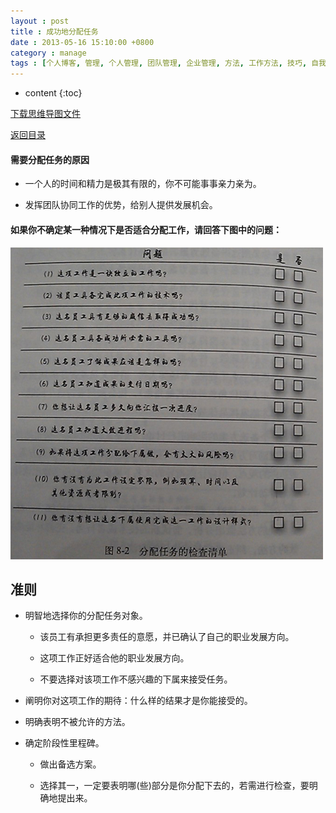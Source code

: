```yaml
---
layout : post
title : 成功地分配任务
date : 2013-05-16 15:10:00 +0800
category : manage
tags : [个人博客, 管理, 个人管理, 团队管理, 企业管理, 方法, 工作方法, 技巧, 自我提升]
---
```


* content
{:toc}


[下载思维导图文件](https://docs.google.com/file/d/0B7UFT4BR96escVFYMTFFTVVkN1k/edit?usp=sharing)

[返回目录](/manage/2013/04/07/Behind-closed-doors-secrets-of-great-management/)

#### 需要分配任务的原因

- 一个人的时间和精力是极其有限的，你不可能事事亲力亲为。

- 发挥团队协同工作的优势，给别人提供发展机会。

#### 如果你不确定某一种情况下是否适合分配工作，请回答下图中的问题：

![](/blogImages/20130516Assign-tasks-successfully/W6Yz4.jpg "分配任务的检查清单")

## 准则


- 明智地选择你的分配任务对象。

    - 该员工有承担更多责任的意愿，并已确认了自己的职业发展方向。

    - 这项工作正好适合他的职业发展方向。

    - 不要选择对该项工作不感兴趣的下属来接受任务。

- 阐明你对这项工作的期待：什么样的结果才是你能接受的。

- 明确表明不被允许的方法。

- 确定阶段性里程碑。

    - 做出备选方案。
    
    - 选择其一，一定要表明哪(些)部分是你分配下去的，若需进行检查，要明确地提出来。